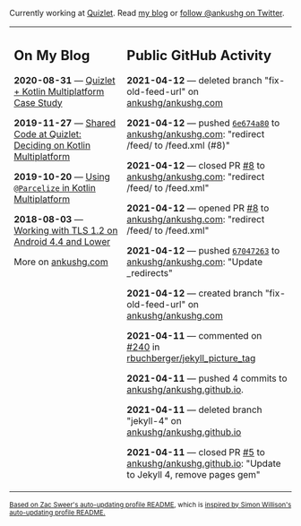 Currently working at [Quizlet](https://quizlet.com/). Read [my blog](https://ankushg.com/) or [follow @ankushg on Twitter](https://twitter.com/ankushg).

<table><tr><td valign="top" width="40%">

## On My Blog
<!-- blog starts -->
**2020-08-31** — [Quizlet + Kotlin Multiplatform Case Study](https://ankushg.com/posts/quizlet-kotlin-multiplatform-case-study/)

**2019-11-27** — [Shared Code at Quizlet: Deciding on Kotlin Multiplatform](https://ankushg.com/posts/shared-code-kotlin-multiplatform/)

**2019-10-20** — [Using `@Parcelize` in Kotlin Multiplatform](https://ankushg.com/posts/multiplatform-parcelize/)

**2018-08-03** — [Working with TLS 1.2 on Android 4.4 and Lower](https://ankushg.com/posts/tls-1.2-on-android/)
<!-- blog ends -->
More on [ankushg.com](https://ankushg.com/)
</td><td valign="top" width="60%">

## Public GitHub Activity
<!-- githubActivity starts -->
**2021-04-12** — deleted branch "fix-old-feed-url" on [ankushg/ankushg.com](https://api.github.com/repos/ankushg/ankushg.com)

**2021-04-12** — pushed [`6e674a80`](https://github.com/ankushg/ankushg.com/commit/6e674a80f1d69725c908837e7cc1165d6801445c) to [ankushg/ankushg.com](https://api.github.com/repos/ankushg/ankushg.com): "redirect /feed/ to /feed.xml (#8)"

**2021-04-12** — closed PR [#8](https://github.com/ankushg/ankushg.com/pull/8) to [ankushg/ankushg.com](https://api.github.com/repos/ankushg/ankushg.com): "redirect /feed/ to /feed.xml"

**2021-04-12** — opened PR [#8](https://github.com/ankushg/ankushg.com/pull/8) to [ankushg/ankushg.com](https://api.github.com/repos/ankushg/ankushg.com): "redirect /feed/ to /feed.xml"

**2021-04-12** — pushed [`67047263`](https://github.com/ankushg/ankushg.com/commit/670472639784724f0c1e6827dd966c8fb929365b) to [ankushg/ankushg.com](https://api.github.com/repos/ankushg/ankushg.com): "Update _redirects"

**2021-04-12** — created branch "fix-old-feed-url" on [ankushg/ankushg.com](https://api.github.com/repos/ankushg/ankushg.com)

**2021-04-11** — commented on [#240](https://github.com/rbuchberger/jekyll_picture_tag/issues/240#issuecomment-817392283) in [rbuchberger/jekyll_picture_tag](https://api.github.com/repos/rbuchberger/jekyll_picture_tag)

**2021-04-11** — pushed 4 commits to [ankushg/ankushg.github.io](https://api.github.com/repos/ankushg/ankushg.github.io).

**2021-04-11** — deleted branch "jekyll-4" on [ankushg/ankushg.github.io](https://api.github.com/repos/ankushg/ankushg.github.io)

**2021-04-11** — closed PR [#5](https://github.com/ankushg/ankushg.github.io/pull/5) to [ankushg/ankushg.github.io](https://api.github.com/repos/ankushg/ankushg.github.io): "Update to Jekyll 4, remove pages gem"
<!-- githubActivity ends -->
</td></tr></table>

<sub><a href="https://github.com/ZacSweers/ZacSweers">Based on Zac Sweer's auto-updating profile README</a>, which is <a href="https://simonwillison.net/2020/Jul/10/self-updating-profile-readme/">inspired by Simon Willison's auto-updating profile README.</a></sub>